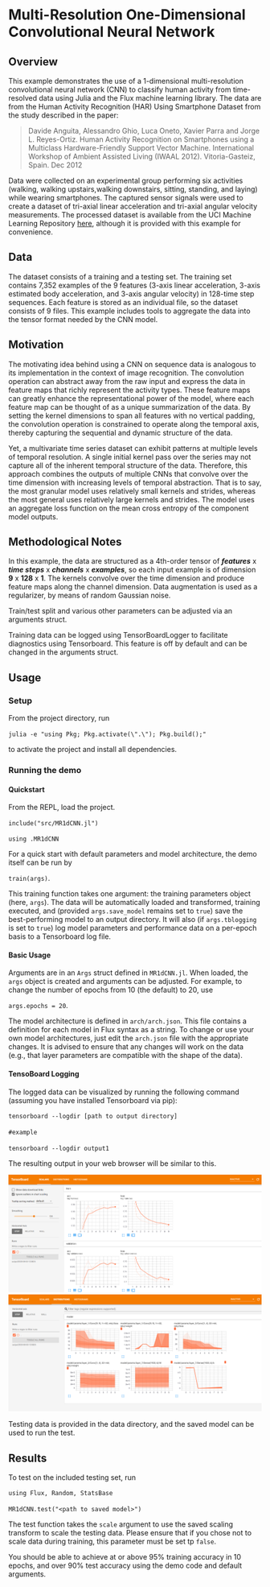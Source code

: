 # Multi-Resolution One-Dimensional Convolutional Neural Network
## Overview

This example demonstrates the use of a 1-dimensional multi-resolution convolutional neural network (CNN) to classify human activity from time-resolved data using Julia and the Flux machine learning library.  The data are from the Human Activity Recognition (HAR) Using Smartphone Dataset from the study described in the paper:
> Davide Anguita, Alessandro Ghio, Luca Oneto, Xavier Parra and Jorge L. Reyes-Ortiz. Human Activity Recognition on Smartphones using a Multiclass Hardware-Friendly Support Vector Machine. International Workshop of Ambient Assisted Living (IWAAL 2012). Vitoria-Gasteiz, Spain. Dec 2012

Data were collected on an experimental group performing six activities (walking, walking upstairs,walking downstairs, sitting, standing, and laying) while wearing smartphones.  The captured sensor signals were used to create a dataset of tri-axial linear acceleration and tri-axial angular velocity measurements.  The processed dataset is available from the UCI Machine Learning Repository [here](https://archive.ics.uci.edu/ml/datasets/human+activity+recognition+using+smartphones), although it is provided with this example for convenience.

## Data

The dataset consists of a training and a testing set.  The training set contains 7,352 examples of the 9 features (3-axis linear acceleration, 3-axis estimated body acceleration, and 3-axis angular velocity) in 128-time step sequences.  Each feature is stored as an individual file, so the dataset consists of 9 files.  This example includes tools to aggregate the data into the tensor format needed by the CNN model.

## Motivation

The motivating idea behind using a CNN on sequence data is analogous to its implementation in the context of image recognition.  The convolution operation can abstract away from the raw input and express the data in feature maps that richly represent the activity types.  These feature maps can greatly enhance the representational power of the model, where each feature map can be thought of as a unique summarization of the data.  By setting the kernel dimensions to span all features with no vertical padding, the convolution operation is constrained to operate along the temporal axis, thereby capturing the sequential and dynamic structure of the data.

Yet, a multivariate time series dataset can exhibit patterns at multiple levels of temporal resolution.  A single initial kernel pass over the series may not capture all of the inherent temporal structure of the data.  Therefore, this approach combines the outputs of multiple CNNs that convolve over the time dimension with increasing levels of temporal abstraction.  That is to say, the most granular model uses relatively small kernels and strides, whereas the most general uses relatively large kernels and strides.  The model uses an aggregate loss function on the mean cross entropy of the component model outputs.

## Methodological Notes

In this example, the data are structured as a 4th-order tensor of ***features*** x ***time steps*** x ***channels*** x ***examples***, so each input example is of dimension **9** x **128** x **1**. The kernels convolve over the time dimension and produce feature maps along the channel dimension.  Data augmentation is used as a regularizer, by means of random Gaussian noise.

Train/test split and various other parameters can be adjusted via an arguments struct.

Training data can be logged using TensorBoardLogger to facilitate diagnostics using Tensorboard.  This feature is off by default and can be changed in the arguments struct.

## Usage

### Setup

From the project directory, run

`julia -e "using Pkg; Pkg.activate(\".\"); Pkg.build();"`

 to activate the project and install all dependencies.

### Running the demo

#### Quickstart

From the REPL, load the project.

`include("src/MR1dCNN.jl")`

`using .MR1dCNN`

For a quick start with default parameters and model architecture, the demo itself can be run by 

`train(args)`.

This training function takes one argument: the training parameters object (here, `args`). 
The data will be automatically loaded and transformed, training executed, and (provided `args.save_model` remains set to `true`) save the best-performing model to an output directory.  It will also (if `args.tblogging` is set to `true`) log model parameters and performance data on a per-epoch basis to a Tensorboard log file.

#### Basic Usage

Arguments are in an `Args` struct defined in `MR1dCNN.jl`.  When loaded, the `args` object is created and arguments can be adjusted.  For example, to change the number of epochs from 10 (the default) to 20, use

`args.epochs = 20`.

The model architecture is defined in ```arch/arch.json```.  This file contains a definition for each model in Flux syntax as a string.  To change or use your own model architectures, just edit the ```arch.json``` file with the appropriate changes.  It is advised to ensure that any changes will work on the data (e.g., that layer parameters are compatible with the shape of the data).

#### TensoBoard Logging

The logged data can be visualized by running the following command (assuming you have installed Tensorboard via pip):
```
tensorboard --logdir [path to output directory]

#example

tensorboard --logdir output1
```
The resulting output in your web browser will be similar to this.

![img1](img/tensorboard_img.PNG)
![img2](img/tnsorboard1_img2.PNG)

Testing data is provided in the data directory, and the saved model can be used to run the test.

## Results

To test on the included testing set, run

 ```
using Flux, Random, StatsBase

MR1dCNN.test("<path to saved model>")
```
The test function takes the ```scale``` argument to use the saved scaling transform to scale the testing data. Please ensure that if you chose not to scale data during training, this parameter must be set tp ```false```.

You should be able to achieve at or above 95% training accuracy in 10 epochs, and over 90% test accuracy using the demo code and default arguments.
